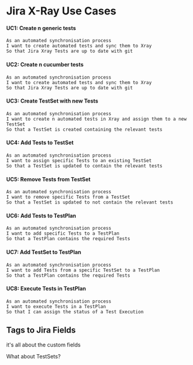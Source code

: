 # Jira X-Ray Use Cases

#### UC1: Create n generic tests

```
As an automated synchronisation process
I want to create automated tests and sync them to Xray
So that Jira Xray Tests are up to date with git
```

#### UC2: Create n cucumber tests

```
As an automated synchronisation process
I want to create automated tests and sync them to Xray
So that Jira Xray Tests are up to date with git
```

#### UC3: Create TestSet with new Tests

```
As an automated synchronisation process
I want to create n automated tests in Xray and assign them to a new TestSet
So that a TestSet is created containing the relevant tests
```

#### UC4: Add Tests to TestSet

```
As an automated synchronisation process
I want to assign specific Tests to an existing TestSet
So that a TestSet is updated to contain the relevant tests
```

#### UC5: Remove Tests from TestSet

```
As an automated synchronisation process
I want to remove specific Tests from a TestSet
So that a TestSet is updated to not contain the relevant tests
```

#### UC6: Add Tests to TestPlan

```
As an automated synchronisation process
I want to add specific Tests to a TestPlan
So that a TestPlan contains the required Tests
```

#### UC7: Add TestSet to TestPlan

```
As an automated synchronisation process
I want to add Tests from a specific TestSet to a TestPlan
So that a TestPlan contains the required Tests
```

#### UC8: Execute Tests in TestPlan

```
As an automated synchronisation process
I want to execute Tests in a TestPlan
So that I can assign the status of a Test Execution
```



## Tags to Jira Fields

it's all about the custom fields


What about TestSets?
